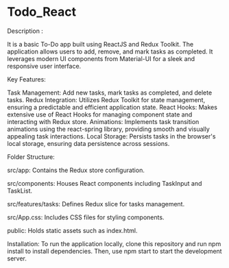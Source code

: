 # Todo_React

Description :

It is a basic To-Do app built using ReactJS and Redux Toolkit. The application allows users to add, remove, and mark tasks as completed. It leverages modern UI components from Material-UI for a sleek and responsive user interface.


Key Features:

Task Management: Add new tasks, mark tasks as completed, and delete tasks.
Redux Integration: Utilizes Redux Toolkit for state management, ensuring a predictable and efficient application state.
React Hooks: Makes extensive use of React Hooks for managing component state and interacting with Redux store.
Animations: Implements task transition animations using the react-spring library, providing smooth and visually appealing task interactions.
Local Storage: Persists tasks in the browser's local storage, ensuring data persistence across sessions.

Folder Structure:

src/app: Contains the Redux store configuration.

src/components: Houses React components including TaskInput and TaskList.

src/features/tasks: Defines Redux slice for tasks management.

src/App.css: Includes CSS files for styling components.

public: Holds static assets such as index.html.

Installation:
To run the application locally, clone this repository and run npm install to install dependencies. Then, use npm start to start the development server.

